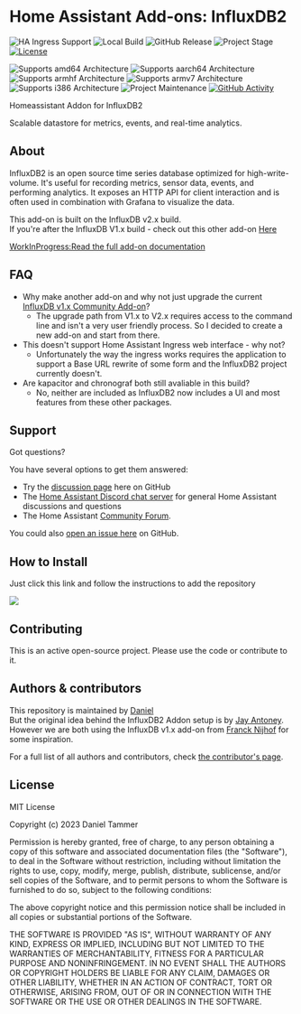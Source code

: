 # Home Assistant Add-ons: InfluxDB2

![HA Ingress Support][influxdb2-ingressSupport]
![Local Build][influxdb2-local-build]
![GitHub Release][influxdb2-releases-shield]
![Project Stage][influxdb2-project-stage-shield]
[![License][influxdb2-license-shield]](LICENSE.md)

![Supports amd64 Architecture][influxdb2-amd64-shield]
![Supports aarch64 Architecture][influxdb2-aarch64-shield]
![Supports armhf Architecture][influxdb2-armhf-shield]
![Supports armv7 Architecture][influxdb2-armv7-shield]
![Supports i386 Architecture][influxdb2-i386-shield]
![Project Maintenance][influxdb2-maintenance-shield]
[![GitHub Activity][influxdb2-commits-shield]][commits]

Homeassistant Addon for InfluxDB2

Scalable datastore for metrics, events, and real-time analytics.

## About

InfluxDB2 is an open source time series database optimized for high-write-volume.
It's useful for recording metrics, sensor data, events,
and performing analytics. It exposes an HTTP API for client interaction and is
often used in combination with Grafana to visualize the data.

This add-on is built on the InfluxDB v2.x build. \
If you're after the InfluxDB V1.x build - check out this other add-on [Here][Influxdbv1]

[WorkInProgress:Read the full add-on documentation][docs]

## FAQ

- Why make another add-on and why not just upgrade the current [InfluxDB v1.x Community Add-on][Influxdbv1]?
  - The upgrade path from V1.x to V2.x requires access to the command line and isn't a very user friendly process. So I decided to create a new add-on and start from there.
- This doesn't support Home Assistant Ingress web interface - why not?
  - Unfortunately the way the ingress works requires the application to support a Base URL rewrite of some form and the InfluxDB2 project currently doesn't.
- Are kapacitor and chronograf both still avaliable in this build?
  - No, neither are included as InfluxDB2 now includes a UI and most features from these other packages.

## Support

Got questions?

You have several options to get them answered:

- Try the [discussion page][githubDiscussions] here on GitHub
- The [Home Assistant Discord chat server][discord-ha] for general Home
  Assistant discussions and questions
- The Home Assistant [Community Forum][forum].

You could also [open an issue here][issue] on GitHub.

## How to Install

Just click this link and follow the instructions to add the repository

<a href="https://my.home-assistant.io/redirect/supervisor_add_addon_repository/?repository_url=https%3A%2F%2Fgithub.com%2Fdattel%2Fhomeassistant-influxdb2"><img src="https://my.home-assistant.io/badges/supervisor_addon.svg" target="_blank"></img><a/>

## Contributing

This is an active open-source project. Please use the code or contribute to it.

## Authors & contributors

This repository is maintained by [Daniel][dattel] \
But the original idea behind the InfluxDB2 Addon setup is by [Jay Antoney][jantoney]. \
However we are both using the InfluxDB v1.x add-on from [Franck Nijhof][frenck] for some inspiration.

For a full list of all authors and contributors,
check [the contributor's page][contributors].

## License

MIT License

Copyright (c) 2023 Daniel Tammer

Permission is hereby granted, free of charge, to any person obtaining a copy
of this software and associated documentation files (the "Software"), to deal
in the Software without restriction, including without limitation the rights
to use, copy, modify, merge, publish, distribute, sublicense, and/or sell
copies of the Software, and to permit persons to whom the Software is
furnished to do so, subject to the following conditions:

The above copyright notice and this permission notice shall be included in all
copies or substantial portions of the Software.

THE SOFTWARE IS PROVIDED "AS IS", WITHOUT WARRANTY OF ANY KIND, EXPRESS OR
IMPLIED, INCLUDING BUT NOT LIMITED TO THE WARRANTIES OF MERCHANTABILITY,
FITNESS FOR A PARTICULAR PURPOSE AND NONINFRINGEMENT. IN NO EVENT SHALL THE
AUTHORS OR COPYRIGHT HOLDERS BE LIABLE FOR ANY CLAIM, DAMAGES OR OTHER
LIABILITY, WHETHER IN AN ACTION OF CONTRACT, TORT OR OTHERWISE, ARISING FROM,
OUT OF OR IN CONNECTION WITH THE SOFTWARE OR THE USE OR OTHER DEALINGS IN THE
SOFTWARE.

[Influxdbv1]: https://github.com/hassio-addons/addon-influxdb
[dattel]: https://github.com/dattel
[jantoney]: https://github.com/jantoney
[frenck]: https://github.com/frenck
[contributors]: https://github.com/Dattel/homeassistant-influxdb2/graphs/contributors
[docs]: https://github.com/Dattel/homeassistant-influxdb2/blob/main/influxdb2/DOCS.md
[issue]: https://github.com/Dattel/homeassistant-influxdb2/issues
[githubDiscussions]: https://github.com/hassio-addons/addon-influxdb/discussions
[discord-ha]: https://discord.com/invite/home-assistant
[forum]: https://community.home-assistant.io/
[influxdb2-local-build]: https://img.shields.io/badge/Home%20Assistant%20--%20local%20build-YES-orange.svg
[influxdb2-ingressSupport]: https://img.shields.io/badge/Home%20Assistant%20--%20ingress%20support-NO-red
[influxdb2-aarch64-shield]: https://img.shields.io/badge/aarch64-untested-orange.svg
[influxdb2-amd64-shield]: https://img.shields.io/badge/amd64-yes-green.svg
[influxdb2-armhf-shield]: https://img.shields.io/badge/armhf-yes-green.svg
[influxdb2-armv7-shield]: https://img.shields.io/badge/armv7-yes-green.svg
[influxdb2-i386-shield]: https://img.shields.io/badge/i386-no-red.svg
[influxdb2-releases-shield]: https://img.shields.io/github/v/release/Dattel/homeassistant-influxdb2.svg
[influxdb2-commits-shield]: https://img.shields.io/github/commit-activity/y/Dattel/homeassistant-influxdb2.svg
[influxdb2-maintenance-shield]: https://img.shields.io/maintenance/yes/2023.svg
[influxdb2-project-stage-shield]: https://img.shields.io/badge/project%20stage-Early%20stage-yellow.svg
[influxdb2-license-shield]: https://img.shields.io/github/license/Jays-Home-Assistant-Add-ons/j-addon-influxdb2.svg
[commits]: https://github.com/Dattel/homeassistant-influxdb2/commits/main

